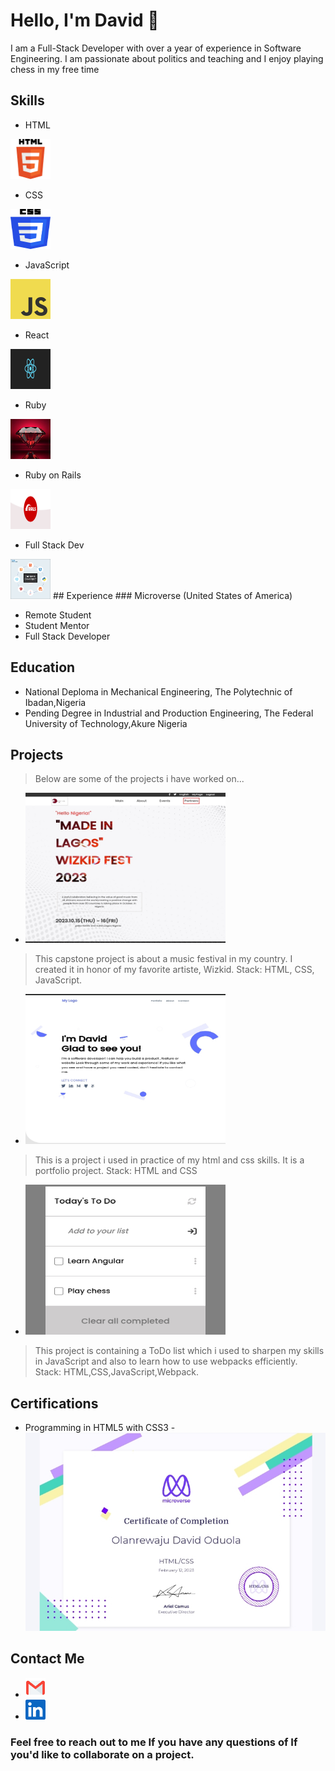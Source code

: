 # Hello, I'm David 👋

I am a Full-Stack Developer with over a year of experience in Software Engineering.
I am passionate about politics and teaching and I enjoy playing chess in my free time

## Skills

- HTML  
<img src = './html.png' style="width:4rem;height: 4rem;" alt='html'>

- CSS  
<img src = './css.png' style="width:4rem;height: 4rem;" alt='css'>

- JavaScript 
<img src = './JavaScript-logo.png' style="width:4rem;height: 4rem;" alt='JavaScript-logo'>

- React 
<img src = './react.png' style="width:4rem;height: 4rem;" alt='react'>

- Ruby  
<img src = './ruby.jpg' style="width:4rem;height: 4rem;" alt='ruby'>

- Ruby on Rails 
<img src = './rails.png' style="width:4rem;height: 4rem;" alt='rails'>

- Full Stack Dev 
<img src = './full-stack.png' style="width:4rem;height: 4rem;" alt='full-stack'>
## Experience
### Microverse (United States of America)

- Remote Student
- Student Mentor
- Full Stack Developer

## Education

- National Deploma in Mechanical Engineering, The Polytechnic of Ibadan,Nigeria
- Pending Degree in Industrial and Production Engineering, The Federal University of Technology,Akure Nigeria

## Projects
> Below are some of the projects i have worked on...

- <a href='https://github.com/David-Lanzz/My-First-Capstone' ><img src = './mil.jpg' style="width:20rem;height: 15rem;" alt='capstone'></a>

> This capstone project is about a music festival in my country. I created it in honor of my favorite artiste, Wizkid. Stack: HTML, CSS, JavaScript.


- <a href='https://github.com/David-Lanzz/My-Portfolio' ><img src = './port.jpg' style="width:20rem;height: 15rem;" alt='portfolio'></a>

> This is a project i used in practice of my html and css skills. It is a portfolio project. Stack: HTML and CSS


- <a href='https://github.com/David-Lanzz/My-ToDo-List' ><img src = './todo.jpg' style="width:20rem;height: 15rem;" alt='todo list'></a>

> This project is containing a ToDo list which i used to sharpen my skills in JavaScript and also to learn how to use webpacks efficiently. Stack: HTML,CSS,JavaScript,Webpack.

## Certifications

- Programming in HTML5 with CSS3 - <img src = './cert.jpg' alt='rails'>
## Contact Me

-  <a href='lanzzd191@gmail.com' ><img src = './email.png' style="width:2rem;height: 2rem;" alt='email'></a>
- <a href='https://www.linkedin.com/in/lanzz-david-378b9a250/' ><img src = './linkedin.png' style="width:2rem;height: 2rem;" alt='linkedin'></a> 

### Feel free to reach out to me If you have any questions of If you'd like to collaborate on a project.